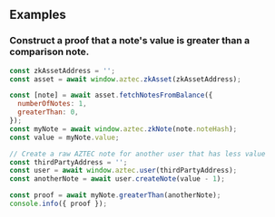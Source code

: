 ## Examples

### Construct a proof that a note's value is greater than a comparison note.

```js
const zkAssetAddress = '';
const asset = await window.aztec.zkAsset(zkAssetAddress);

const [note] = await asset.fetchNotesFromBalance({
  numberOfNotes: 1,
  greaterThan: 0,
});
const myNote = await window.aztec.zkNote(note.noteHash);
const value = myNote.value;

// Create a raw AZTEC note for another user that has less value
const thirdPartyAddress = '';
const user = await window.aztec.user(thirdPartyAddress);
const anotherNote = await user.createNote(value - 1);

const proof = await myNote.greaterThan(anotherNote);
console.info({ proof });
```
